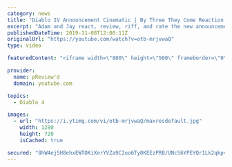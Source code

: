 ```yaml
---
category: news
title: "Diablo IV Announcement Cinematic | By Three They Come Reaction / Review / Rating"
excerpt: "Adam and Jay react, review, riff, and rate the new announcement cinematic everyone wanted to see last year at Blizzcon, Diablo IV 'By Three They Come'."
publishedDateTime: 2019-11-08T12:00:11Z
originalUrl: "https://youtube.com/watch?v=otb-mrjvwaQ"
type: video

featuredContent: "<iframe width=\"800\" height=\"500\" frameborder=\"0\" src=\"https://www.youtube.com/embed/otb-mrjvwaQ\" allow=\"accelerometer; autoplay; encrypted-media; gyroscope; picture-in-picture\" allowfullscreen></iframe>"

provider:
  name: pReview'd
  domain: youtube.com

topics:
  - Diablo 4

images:
  - url: "https://i.ytimg.com/vi/otb-mrjvwaQ/maxresdefault.jpg"
    width: 1280
    height: 720
    isCached: true

secured: "8hW4ejSH8ehxEWTOKiXerYVZa9C2uo6Ty0KEEzPRB/UNcS6YPEYQr1Lk2qkpvHQXu0MdA1oKXhuWvAztOGkYmiC8KyHMap+1ySjF+jKANYSjydnKkpi0UoEMiPK9Q8hljXCUHq3jfr/+wwP2DCmRTC+73LhvEtf3yJwlqXZQgJ2fsPQFqyPuaRcsdAm/QxHp/ENtiVmsLp0wga9QWcp8dTWahzr9TiYAvXW/435fl3QrhGE9JGj5uOJdffb2QVz9ng6tBbSPOpq74UWWQLyiDI+PwMOPbsEQw7XHruTikHRN0WEf5/SzBHIKLGr3wuJ130O432rAVq9gJ0fX7up1s1pU9Cmv/5tJmV/JXJUYRn6nTKKuAihmyO9WFoa+MO156QeTaZz+zp/PDC7K8Y3/SkQOuOZJevMyasuJw4pqjgqj9vE0UNacsECLpqDU9788;aI8iCrveiJBpsSbhyfOdQw=="
---
```


